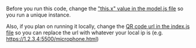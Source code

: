 Before you run this code, change the ["this.x" value in the model.js file](https://github.com/zakaton/croquet-audio/blob/master/model.js#L3) so you run a unique instance.

Also, if you plan on running it locally, change the [QR code url in the index.js file](https://github.com/zakaton/croquet-audio/blob/master/index.html#L58) so you can replace the url with whatever your local ip is (e.g. https://1.2.3.4:5500/microphone.html)
